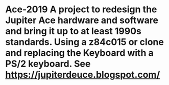 # Ace-2019 A project to redesign the Jupiter Ace hardware and software and bring it up to at least 1990s standards. Using a z84c015 or clone and replacing the Keyboard with a PS/2 keyboard. See https://jupiterdeuce.blogspot.com/ 

